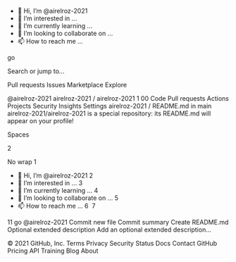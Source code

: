 - 👋 Hi, I’m @airelroz-2021
- 👀 I’m interested in ...
- 🌱 I’m currently learning ...
- 💞️ I’m looking to collaborate on ...
- 📫 How to reach me ...

<!---
airelroz-2021/airelroz-2021 is a ✨ special ✨ repository because its `README.md` (this file) appears on your GitHub profile.
You can click the Preview link to take a look at your changes.
--->
go

Search or jump to…

Pull requests
Issues
Marketplace
Explore
 
@airelroz-2021 
airelroz-2021
/
airelroz-2021
1
00
Code
Pull requests
Actions
Projects
Security
Insights
Settings
airelroz-2021
/
README.md
in
main
airelroz-2021/airelroz-2021 is a special repository: its README.md will appear on your profile!

 

Spaces

2

No wrap
1
- 👋 Hi, I’m @airelroz-2021
2
- 👀 I’m interested in ...
3
- 🌱 I’m currently learning ...
4
- 💞️ I’m looking to collaborate on ...
5
- 📫 How to reach me ...
6
​
7
<!---
8
airelroz-2021/airelroz-2021 is a ✨ special ✨ repository because its `README.md` (this file) appears on your GitHub profile.
9
You can click the Preview link to take a look at your changes.
10
--->
11
go
@airelroz-2021
Commit new file
Commit summary
Create README.md
Optional extended description
Add an optional extended description…
 
© 2021 GitHub, Inc.
Terms
Privacy
Security
Status
Docs
Contact GitHub
Pricing
API
Training
Blog
About
